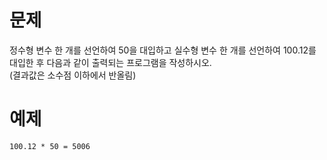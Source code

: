 # 문제
정수형 변수 한 개를 선언하여 50을 대입하고 실수형 변수 한 개를 선언하여 100.12를 대입한 후 다음과 같이 출력되는 프로그램을 작성하시오.   
(결과값은 소수점 이하에서 반올림)

# 예제
```
100.12 * 50 = 5006
```

